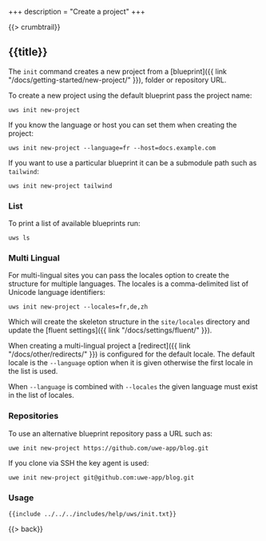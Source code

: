 +++
description = "Create a project"
+++

{{> crumbtrail}}

## {{title}}

The `init` command creates a new project from a [blueprint]({{ link "/docs/getting-started/new-project/" }}), folder or repository URL.

To create a new project using the default blueprint pass the project name:

```text
uws init new-project
```

If you know the language or host you can set them when creating the project:

```text
uws init new-project --language=fr --host=docs.example.com
```

If you want to use a particular blueprint it can be a submodule path such as `tailwind`:

```text
uws init new-project tailwind
```

### List

To print a list of available blueprints run:

```text
uws ls
```

### Multi Lingual

For multi-lingual sites you can pass the locales option to create the structure for multiple languages. The locales is a comma-delimited list of Unicode language identifiers:

```text
uws init new-project --locales=fr,de,zh
```

Which will create the skeleton structure in the `site/locales` directory and update the [fluent settings]({{ link "/docs/settings/fluent/" }}).

When creating a multi-lingual project a [redirect]({{ link "/docs/other/redirects/" }}) is configured for the default locale. The default locale is the `--language` option when it is given otherwise the first locale in the list is used.

When `--language` is combined with `--locales` the given language must exist in the list of locales.

### Repositories

To use an alternative blueprint repository pass a URL such as:

```text
uwe init new-project https://github.com/uwe-app/blog.git
```

If you clone via SSH the key agent is used:

```text
uwe init new-project git@github.com:uwe-app/blog.git
```

### Usage

```text
{{include ../../../includes/help/uws/init.txt}}
```

{{> back}}
